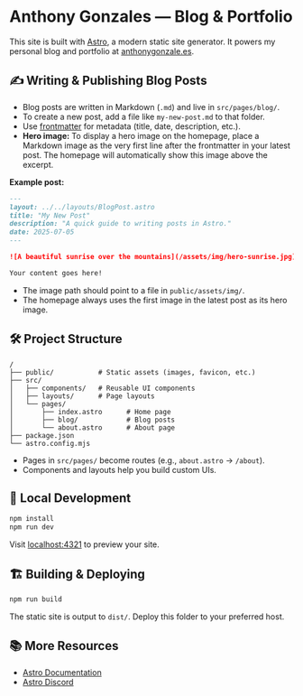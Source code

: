 # Anthony Gonzales — Blog & Portfolio

This site is built with [Astro](https://astro.build), a modern static site generator. It powers my personal blog and portfolio at [anthonygonzale.es](https://anthonygonzale.es).

## ✍️ Writing & Publishing Blog Posts

- Blog posts are written in Markdown (`.md`) and live in `src/pages/blog/`.
- To create a new post, add a file like `my-new-post.md` to that folder.
- Use [frontmatter](https://docs.astro.build/en/guides/markdown-content/#frontmatter) for metadata (title, date, description, etc.).
- **Hero image:** To display a hero image on the homepage, place a Markdown image as the very first line after the frontmatter in your latest post. The homepage will automatically show this image above the excerpt.

**Example post:**

```markdown
---
layout: ../../layouts/BlogPost.astro
title: "My New Post"
description: "A quick guide to writing posts in Astro."
date: 2025-07-05
---

![A beautiful sunrise over the mountains](/assets/img/hero-sunrise.jpg)

Your content goes here!
```

- The image path should point to a file in `public/assets/img/`.
- The homepage always uses the first image in the latest post as its hero image.

## 🛠️ Project Structure

```
/
├── public/           # Static assets (images, favicon, etc.)
├── src/
│   ├── components/   # Reusable UI components
│   ├── layouts/      # Page layouts
│   └── pages/
│       ├── index.astro      # Home page
│       ├── blog/            # Blog posts
│       └── about.astro      # About page
├── package.json
└── astro.config.mjs
```

- Pages in `src/pages/` become routes (e.g., `about.astro` → `/about`).
- Components and layouts help you build custom UIs.

## 🚀 Local Development

```sh
npm install
npm run dev
```
Visit [localhost:4321](http://localhost:4321) to preview your site.

## 🏗️ Building & Deploying

```sh
npm run build
```
The static site is output to `dist/`. Deploy this folder to your preferred host.

## 📚 More Resources

- [Astro Documentation](https://docs.astro.build)
- [Astro Discord](https://astro.build/chat)
